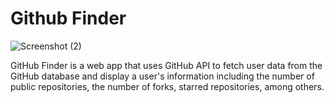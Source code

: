 # Github Finder

![Screenshot (2)](https://user-images.githubusercontent.com/69615463/127609815-84790376-3268-40e9-8be1-a5a8104d4304.png)


GitHub Finder is a web app that uses GitHub API to fetch user data from the GitHub database and display a user's information including the number of public repositories, the number of forks, starred repositories, among others.









